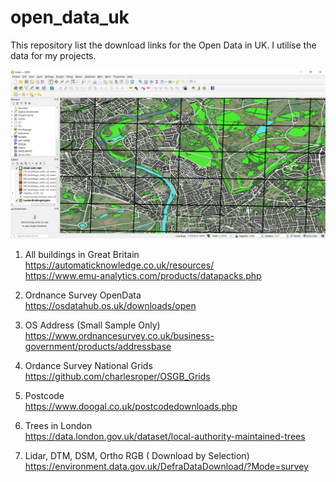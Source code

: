 # open_data_uk

This repository list the download links for the Open Data in UK. I utilise the data for my projects.

![QGIS](qgis.png)

1. All buildings in Great Britain <br>
https://automaticknowledge.co.uk/resources/ <br>
https://www.emu-analytics.com/products/datapacks.php

2. Ordnance Survey OpenData <br>
https://osdatahub.os.uk/downloads/open

3. OS Address (Small Sample Only) <br>
https://www.ordnancesurvey.co.uk/business-government/products/addressbase

4. Ordance Survey National Grids <br>
https://github.com/charlesroper/OSGB_Grids

5. Postcode <br>
https://www.doogal.co.uk/postcodedownloads.php

6. Trees in London <br>
https://data.london.gov.uk/dataset/local-authority-maintained-trees

7. Lidar, DTM, DSM, Ortho RGB ( Download by Selection) <br>
https://environment.data.gov.uk/DefraDataDownload/?Mode=survey
